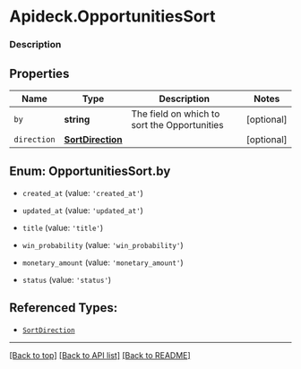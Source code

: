 # Apideck.OpportunitiesSort

### Description

## Properties
Name | Type | Description | Notes
------------ | ------------- | ------------- | -------------
`by` | **string** | The field on which to sort the Opportunities | [optional] 
`direction` | [**SortDirection**](SortDirection.md) |  | [optional] 





<a name="OpportunitiesSortBy"></a>
## Enum: OpportunitiesSort.by


* `created_at` (value: `'created_at'`)

* `updated_at` (value: `'updated_at'`)

* `title` (value: `'title'`)

* `win_probability` (value: `'win_probability'`)

* `monetary_amount` (value: `'monetary_amount'`)

* `status` (value: `'status'`)




## Referenced Types:

* [`SortDirection`](SortDirection.md)

---

[[Back to top]](#) [[Back to API list]](../../../../README.md#documentation-for-api-endpoints) [[Back to README]](../../../../README.md)


